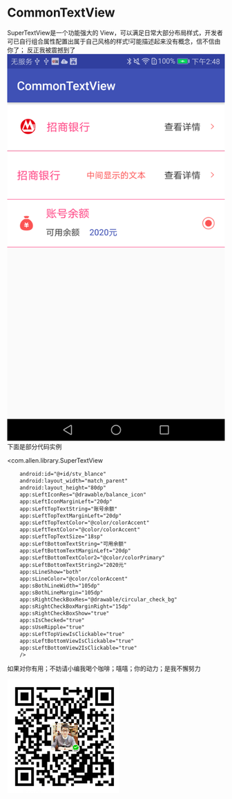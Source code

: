 
# CommonTextView
SuperTextView是一个功能强大的 View，可以满足日常大部分布局样式，开发者可已自行组合属性配置出属于自己风格的样式!可能描述起来没有概念，信不信由你了； 反正我被震撼到了
![image](https://github.com/zhuangzeqin/CommonTextView/blob/master/device-2017-06-09-144816.png)
下面是部分代码实例


<com.allen.library.SuperTextView

        android:id="@+id/stv_blance"
        android:layout_width="match_parent"
        android:layout_height="80dp"
        app:sLeftIconRes="@drawable/balance_icon"
        app:sLeftIconMarginLeft="20dp"
        app:sLeftTopTextString="账号余额"
        app:sLeftTopTextMarginLeft="20dp"
        app:sLeftTopTextColor="@color/colorAccent"
        app:sLeftTextColor="@color/colorAccent"
        app:sLeftTopTextSize="18sp"
        app:sLeftBottomTextString="可用余额"
        app:sLeftBottomTextMarginLeft="20dp"
        app:sLeftBottomTextColor2="@color/colorPrimary"
        app:sLeftBottomTextString2="2020元"
        app:sLineShow="both"
        app:sLineColor="@color/colorAccent"
        app:sBothLineWidth="105dp"
        app:sBothLineMargin="105dp"
        app:sRightCheckBoxRes="@drawable/circular_check_bg"
        app:sRightCheckBoxMarginRight="15dp"
        app:sRightCheckBoxShow="true"
        app:sIsChecked="true"
        app:sUseRipple="true"
        app:sLeftTopViewIsClickable="true"
        app:sLeftBottomViewIsClickable="true"
        app:sLeftBottomView2IsClickable="true"
        />

 如果对你有用；不妨请小编我喝个咖啡；嘻嘻；你的动力；是我不懈努力

![image](https://github.com/zhuangzeqin/APPChannel/blob/master/TIM20171109141728.png)
